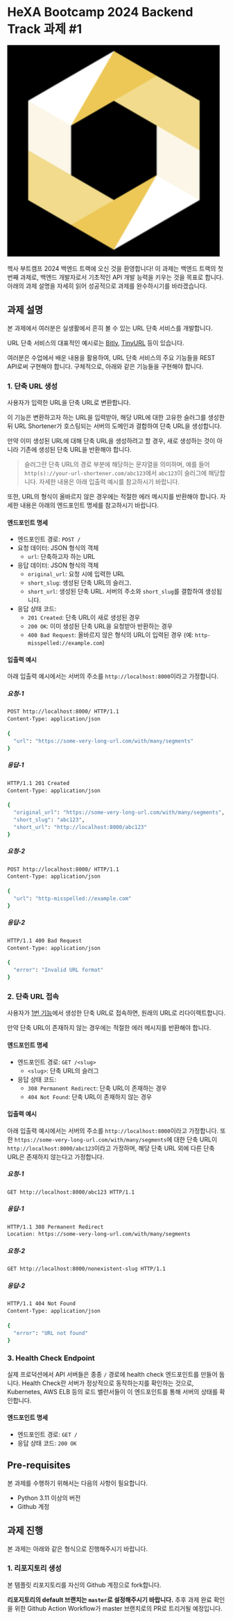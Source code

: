 # HeXA Bootcamp 2024 Backend Track 과제 #1

![Hexa Bootcamp Logo](docs/assets/hexa-bootcamp-logo.png)

헥사 부트캠프 2024 백엔드 트랙에 오신 것을 환영합니다! 
이 과제는 백엔드 트랙의 첫 번째 과제로, 백엔드 개발자로서 기초적인 API 개발 능력을 키우는 것을 목표로 합니다.
아래의 과제 설명을 자세히 읽어 성공적으로 과제를 완수하시기를 바라겠습니다.

## 과제 설명

본 과제에서 여러분은 실생활에서 흔히 볼 수 있는 URL 단축 서비스를 개발합니다.

URL 단축 서비스의 대표적인 예시로는 [Bitly](https://bitly.com/), [TinyURL](https://tinyurl.com/app) 등이 있습니다.

여러분은 수업에서 배운 내용을 활용하여, URL 단축 서비스의 주요 기능들을 REST API로써 구현해야 합니다.
구체적으로, 아래와 같은 기능들을 구현해야 합니다.

### 1. 단축 URL 생성

사용자가 입력한 URL을 단축 URL로 변환합니다.

이 기능은 변환하고자 하는 URL을 입력받아, 
해당 URL에 대한 고유한 슬러그를 생성한 뒤 
URL Shortener가 호스팅되는 서버의 도메인과 결합하여 단축 URL을 생성합니다.

만약 이미 생성된 URL에 대해 단축 URL을 생성하려고 할 경우, 
새로 생성하는 것이 아니라 기존에 생성된 단축 URL을 반환해야 합니다.

> 슬러그란 단축 URL의 경로 부분에 해당하는 문자열을 의미하며, 예를 들어 `http(s)://your-url-shortener.com/abc123`에서 `abc123`이 슬러그에 해당합니다. 자세한 내용은 아래 입출력 예시를 참고하시기 바랍니다.

또한, URL의 형식이 올바르지 않은 경우에는 적절한 에러 메시지를 반환해야 합니다. 자세한 내용은 아래의 엔드포인트 명세를 참고하시기 바랍니다.

#### 엔드포인트 명세

- 엔드포인트 경로: `POST /`
- 요청 데이터: JSON 형식의 객체
  - `url`: 단축하고자 하는 URL
- 응답 데이터: JSON 형식의 객체
  - `original_url`: 요청 시에 입력한 URL
  - `short_slug`: 생성된 단축 URL의 슬러그.
  - `short_url`: 생성된 단축 URL. 서버의 주소와 `short_slug`를 결합하여 생성됩니다.
- 응답 상태 코드:
  - `201 Created`: 단축 URL이 새로 생성된 경우
  - `200 OK`: 이미 생성된 단축 URL을 요청받아 반환하는 경우
  - `400 Bad Request`: 올바르지 않은 형식의 URL이 입력된 경우 (예: `http-misspelled://example.com`)

#### 입출력 예시

아래 입출력 예시에서는 서버의 주소를 `http://localhost:8000`이라고 가정합니다.

##### 요청-1

```bash
POST http://localhost:8000/ HTTP/1.1
Content-Type: application/json

{
  "url": "https://some-very-long-url.com/with/many/segments"
}
```

##### 응답-1

```bash
HTTP/1.1 201 Created
Content-Type: application/json

{
  "original_url": "https://some-very-long-url.com/with/many/segments",
  "short_slug": "abc123",
  "short_url": "http://localhost:8000/abc123"
}
```

##### 요청-2

```bash
POST http://localhost:8000/ HTTP/1.1
Content-Type: application/json

{
  "url": "http-misspelled://example.com"
}
```

##### 응답-2

```bash
HTTP/1.1 400 Bad Request
Content-Type: application/json

{
  "error": "Invalid URL format"
}
```

### 2. 단축 URL 접속

사용자가 [1번 기능](#1-단축-url-생성)에서 생성한 단축 URL로 접속하면, 원래의 URL로 리다이렉트합니다.

만약 단축 URL이 존재하지 않는 경우에는 적절한 에러 메시지를 반환해야 합니다.

#### 엔드포인트 명세

- 엔드포인트 경로: `GET /<slug>`
  - `<slug>`: 단축 URL의 슬러그
- 응답 상태 코드:
  - `308 Permanent Redirect`: 단축 URL이 존재하는 경우
  - `404 Not Found`: 단축 URL이 존재하지 않는 경우

#### 입출력 예시

아래 입출력 예시에서는 서버의 주소를 `http://localhost:8000`이라고 가정합니다.
또한 `https://some-very-long-url.com/with/many/segments`에 대한 단축 URL이 `http://localhost:8000/abc123`이라고 가정하며, 해당 단축 URL 외에 다른 단축 URL은 존재하지 않는다고 가정합니다.

##### 요청-1

```bash
GET http://localhost:8000/abc123 HTTP/1.1
```

##### 응답-1

```bash
HTTP/1.1 308 Permanent Redirect
Location: https://some-very-long-url.com/with/many/segments
```

##### 요청-2

```bash
GET http://localhost:8000/nonexistent-slug HTTP/1.1
```

##### 응답-2

```bash
HTTP/1.1 404 Not Found
Content-Type: application/json

{
  "error": "URL not found"
}
```

### 3. Health Check Endpoint

실제 프로덕션에서 API 서버들은 종종 `/` 경로에 health check 엔드포인트를 만들어 둡니다.
Health Check란 서버가 정상적으로 동작하는지를 확인하는 것으로,
Kubernetes, AWS ELB 등의 로드 밸런서들이 이 엔드포인트를 통해 서버의 상태를 확인합니다.

#### 엔드포인트 명세

- 엔드포인트 경로: `GET /`
- 응답 상태 코드: `200 OK`

## Pre-requisites

본 과제를 수행하기 위해서는 다음의 사항이 필요합니다.

- Python 3.11 이상의 버전
- Github 계정

## 과제 진행

본 과제는 아래와 같은 형식으로 진행해주시기 바랍니다.

### 1. 리포지토리 생성

본 템플릿 리포지토리를 자신의 Github 계정으로 fork합니다.


**리포지토리의 default 브랜치는 `master`로 설정해주시기 바랍니다.** 추후 과제 완료 확인을 위한 Github Action Workflow가 master 브랜치로의 PR로 트리거될 예정입니다.
